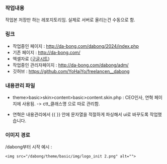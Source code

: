 ### 작업내용

작업본 저장만 하는 레포지토리임. 실제로 서버로 올리는건 수동으로 함.

### 링크

- 작업중인 페이지 : http://da-bong.com/dabong/2024/index.php
- 기존 페이지 : http://da-bong.com/
- 엑셀자료 ([구글시트](https://docs.google.com/spreadsheets/d/1PAkG4SmaGGU9PU3spmGWQX7mXE8r-BjZk74BKfVe8K0/edit?gid=1658128449#gid=1658128449))
- 작업중인 관리자페이지 : http://da-bong.com/dabong/adm/
- 깃허브 : https://github.com/YoHaiYo/freelancen__dabong

### 내용관리 파일

- theme>basic>skin>content>basic>content.skin.php : CEO인사, 연혁 페이지에 사용됨.
  -> ctt\_클래스명 으로 따로 관리함.

* 연혁은 내용관리에서 {{ }} 안에 문자열을 적절하게 파싱해서 ui로 바꾸도록 작업했습니다.

### 이미지 경로

/dabong부터 시작
예시 :

```
<img src="/dabong/theme/basic/img/logo_init 2.png" alt="">
```
